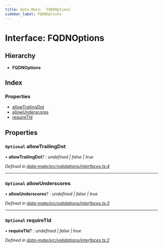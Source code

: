 ```yaml
---
title: Data-Mate: `FQDNOptions`
sidebar_label: FQDNOptions
---
```


# Interface: FQDNOptions

## Hierarchy

* **FQDNOptions**

## Index

### Properties

* [allowTrailingDot](fqdnoptions.md#optional-allowtrailingdot)
* [allowUnderscores](fqdnoptions.md#optional-allowunderscores)
* [requireTld](fqdnoptions.md#optional-requiretld)

## Properties

### `Optional` allowTrailingDot

• **allowTrailingDot**? : *undefined | false | true*

*Defined in [data-mate/src/validations/interfaces.ts:4](https://github.com/terascope/teraslice/blob/f95bb5556/packages/data-mate/src/validations/interfaces.ts#L4)*

___

### `Optional` allowUnderscores

• **allowUnderscores**? : *undefined | false | true*

*Defined in [data-mate/src/validations/interfaces.ts:3](https://github.com/terascope/teraslice/blob/f95bb5556/packages/data-mate/src/validations/interfaces.ts#L3)*

___

### `Optional` requireTld

• **requireTld**? : *undefined | false | true*

*Defined in [data-mate/src/validations/interfaces.ts:2](https://github.com/terascope/teraslice/blob/f95bb5556/packages/data-mate/src/validations/interfaces.ts#L2)*

